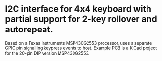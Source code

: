 # I2C interface for 4x4 keyboard with partial support for 2-key rollover and autorepeat.
Based on a Texas Instruments MSP430G2553 processor, uses a separate GPIO pin signalling keypress events to host.
Example PCB is a KiCad project for the 20-pin DIP version MSP430G2553.
